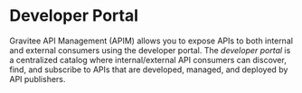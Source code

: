 # Developer Portal

Gravitee API Management (APIM) allows you to expose APIs to both internal and external consumers using the developer portal. The _developer portal_ is a centralized catalog where internal/external API consumers can discover, find, and subscribe to APIs that are developed, managed, and deployed by API publishers.&#x20;
